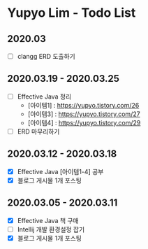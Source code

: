 # Yupyo Lim - Todo List
## 2020.03
 - [ ] clangg ERD 도출하기

## 2020.03.19 - 2020.03.25
 - [ ] Effective Java 정리
   - [아이템1] : https://yupyo.tistory.com/26
   - [아이템3] : https://yupyo.tistory.com/27
   - [아이템4] : https://yupyo.tistory.com/29
 - [ ] ERD 마무리하기
## 2020.03.12 - 2020.03.18
 - [x] Effective Java [아이템1-4] 공부
 - [x] 블로그 게시물 1개 포스팅
 
## 2020.03.05 - 2020.03.11
 - [x] Effective Java 책 구매
 - [ ] Intellij 개발 환경설정 잡기
 - [x] 블로그 게시물 1개 포스팅
